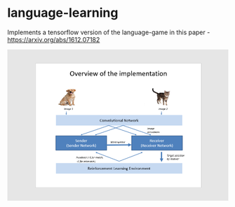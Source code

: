 # language-learning

Implements a tensorflow version of the language-game in this paper - https://arxiv.org/abs/1612.07182

![alt text](/data/overview.PNG)
